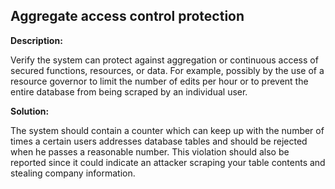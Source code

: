 
Aggregate access control protection
-------

**Description:**

 Verify the system can protect against aggregation or continuous access of 
 secured functions, resources, or data. For example, possibly by the use of a 
 resource governor to limit the number of edits per hour or to prevent the entire database 
 from being scraped by an individual user.


**Solution:**

The system should contain a counter which can keep up with the number of times a certain 
users addresses database tables and should be rejected when he passes a reasonable number. 
This violation should also be reported since it could indicate an attacker scraping your 
table contents and stealing company information.
	